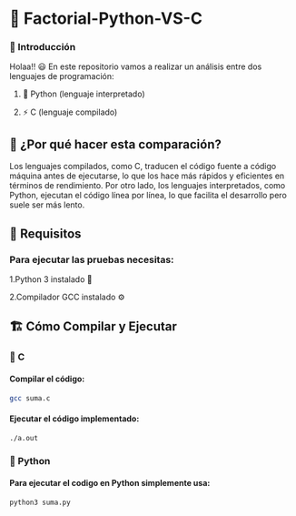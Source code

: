 # 📌 Factorial-Python-VS-C

### 🚀 Introducción

Holaa!! 😃 En este repositorio vamos a realizar un análisis  entre dos lenguajes de programación:

  1. 🐍 Python (lenguaje interpretado)

  2. ⚡ C (lenguaje compilado)

## 🤔 ¿Por qué hacer esta comparación?

Los lenguajes compilados, como C, traducen el código fuente a código máquina antes de ejecutarse, lo que los hace más rápidos y eficientes en términos de rendimiento. 
Por otro lado, los lenguajes interpretados, como Python, ejecutan el código línea por línea, lo que facilita el desarrollo pero suele ser más lento.

## 🔧 Requisitos

### Para ejecutar las pruebas necesitas:

  1.Python 3 instalado 🐍

  2.Compilador GCC instalado ⚙️

## 🏗️ Cómo Compilar y Ejecutar

### 🔹 C

#### Compilar el código:

```bash
gcc suma.c
```
#### Ejecutar  el código implementado:

```bash
./a.out
```
### 🔹 Python

#### Para ejecutar el codigo en Python simplemente usa:

```bash
python3 suma.py 
```
